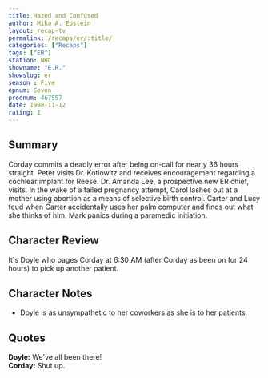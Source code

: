 ```yaml
---
title: Hazed and Confused
author: Mika A. Epstein
layout: recap-tv
permalink: /recaps/er/:title/
categories: ["Recaps"]
tags: ["ER"]
station: NBC
showname: "E.R."
showslug: er
season : Five  
epnum: Seven  
prodnum: 467557    
date: 1998-11-12  
rating: 1  
---
```


## Summary  

Corday commits a deadly error after being on-call for nearly 36 hours straight. Peter visits Dr. Kotlowitz and receives encouragement regarding a cochlear implant for Reese. Dr. Amanda Lee, a prospective new ER chief, visits. In the wake of a failed pregnancy attempt, Carol lashes out at a mother using abortion as a means of selective birth control. Carter and Lucy feud when Carter accidentally uses her palm computer and finds out what she thinks of him. Mark panics during a paramedic initiation.

## Character Review  

It's Doyle who pages Corday at 6:30 AM (after Corday as been on for 24 hours) to pick up another patient.

## Character Notes  

* Doyle is as unsympathetic to her coworkers as she is to her patients.

## Quotes  

**Doyle:** We've all been there!  
**Corday:** Shut up.
